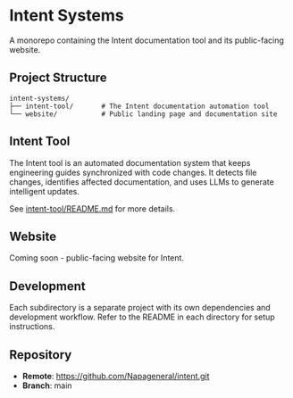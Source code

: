 # Intent Systems

A monorepo containing the Intent documentation tool and its public-facing website.

## Project Structure

```
intent-systems/
├── intent-tool/       # The Intent documentation automation tool
└── website/           # Public landing page and documentation site
```

## Intent Tool

The Intent tool is an automated documentation system that keeps engineering guides synchronized with code changes. It detects file changes, identifies affected documentation, and uses LLMs to generate intelligent updates.

See [intent-tool/README.md](./intent-tool/README.md) for more details.

## Website

Coming soon - public-facing website for Intent.

## Development

Each subdirectory is a separate project with its own dependencies and development workflow. Refer to the README in each directory for setup instructions.

## Repository

- **Remote**: https://github.com/Napageneral/intent.git
- **Branch**: main

